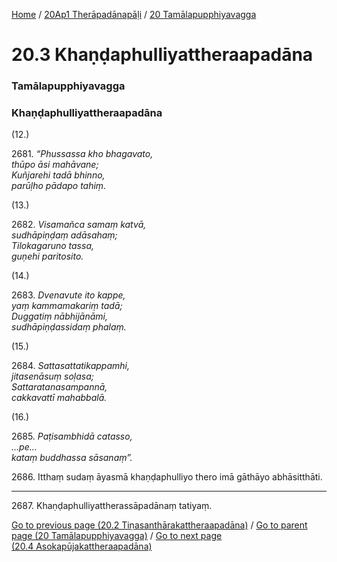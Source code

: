 
[Home](/) / [20Ap1 Therāpadānapāḷi](../../20Ap1.md) / [20 Tamālapupphiyavagga](../20.md)

# 20.3 Khaṇḍaphulliyattheraapadāna

### Tamālapupphiyavagga

### Khaṇḍaphulliyattheraapadāna

(12.)

2681\. _“Phussassa kho bhagavato,_  
_thūpo āsi mahāvane;_  
_Kuñjarehi tadā bhinno,_  
_parūḷho pādapo tahiṃ._  


(13.)

2682\. _Visamañca samaṃ katvā,_  
_sudhāpiṇḍaṃ adāsahaṃ;_  
_Tilokagaruno tassa,_  
_guṇehi paritosito._  


(14.)

2683\. _Dvenavute ito kappe,_  
_yaṃ kammamakariṃ tadā;_  
_Duggatiṃ nābhijānāmi,_  
_sudhāpiṇḍassidaṃ phalaṃ._  


(15.)

2684\. _Sattasattatikappamhi,_  
_jitasenāsuṃ soḷasa;_  
_Sattaratanasampannā,_  
_cakkavattī mahabbalā._  


(16.)

2685\. _Paṭisambhidā catasso,_  
_…pe…_  
_kataṃ buddhassa sāsanaṃ”._  


2686\. Itthaṃ sudaṃ āyasmā khaṇḍaphulliyo thero imā gāthāyo abhāsitthāti.

---

2687\. Khaṇḍaphulliyattherassāpadānaṃ tatiyaṃ.



[Go to previous page (20.2 Tiṇasanthārakattheraapadāna)](20.2.md) / [Go to parent page (20 Tamālapupphiyavagga)](../20.md) / [Go to next page (20.4 Asokapūjakattheraapadāna)](20.4.md)


